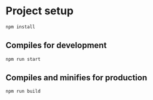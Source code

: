 # Project setup

```bash
npm install
```

## Compiles for development

```bash
npm run start
```

## Compiles and minifies for production

```bash
npm run build
```
